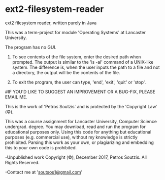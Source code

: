 # ext2-filesystem-reader
ext2 filesystem reader, written purely in Java

This was a term-project for module 'Operating Systems' at Lancaster University.

The program has no GUI.

1. To see contents of the file system, enter the desired path when prompted. The output is similar to the 'ls -al' command of
a UNIX-like system. The difference is, when the user inputs the path to a file and not a directory, the output will be the
contents of the file.

2. To exit the program, the user can type, 'end', 'exit', 'quit' or 'stop'.

#IF YOU'D LIKE TO SUGGEST AN IMPROVEMENT OR A BUG-FIX, PLEASE EMAIL ME.

This is the work of 'Petros Soutzis' and is protected by the 'Copyright Law' (©).

This was a course assignment for Lancaster University, Computer Science undergrad. degree. You may download, read and run the program for educational purposes only. Using this code for anything but educational purposes (e.g. commercial use), without my knowledge is strictly prohibited. Parsing this work as your own, or plagiarizing and embedding this to your own code is prohibited.

-Unpublished work Copyright (©), December 2017, Petros Soutzis. All Rights Reserved.

-Contact me at 'soutsos1@gmail.com'
